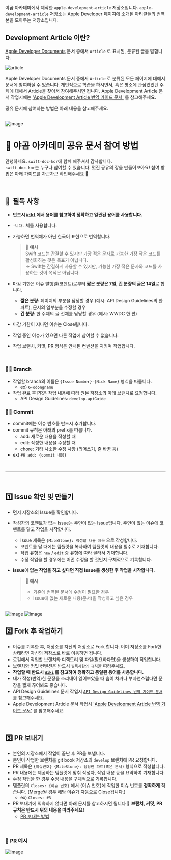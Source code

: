 
야곰 아카데미에서 제작한 `apple-development-article` 저장소입니다. `apple-development-article` 저장소는 Apple Developer 페이지에 소개된 아티클들의 번역본을 모아두는 저장소입니다.

## Development Article 이란?

[Apple Developer Documents](https://developer.apple.com/documentation) 문서 중에서 `Article` 로 표시된, 분류된 글을 말합니다. 

<img alt="article" src="https://user-images.githubusercontent.com/73867548/162349911-7352f7e7-954a-496f-bbd5-d0037d1490f0.png">

Apple Developer Documents 문서 중에서 `Article` 로 분류된 모든 페이지에 대해서 문서에 참여하실 수 있습니다. 개인적으로 학습을 하시면서, 혹은 평소에 관심있었던 주제에 대해서 Article을 찾아서 참여해주시면 됩니다. Apple Development Article 문서 작업시에는 ['Apple Development Article 번역 가이드 문서'](https://github.com/yagom-academy/apple-development-article/blob/main/guide/Apple%20Development%20Article%20번역%20가이드.md) 를 참고해주세요.

공유 문서에 참여하는 방법은 아래 내용을 참고해주세요.

<br>

<img alt="image" src="https://user-images.githubusercontent.com/73867548/156685343-a7dd49af-b52d-40fd-88bc-8c63a2cef135.png">

<br>

# 🐻 야곰 아카데미 공유 문서 참여 방법

안녕하세요. `swift-doc-kor`에 함께 해주셔서 감사합니다.   
`swift-doc-kor`는 누구나 참여할 수 있습니다. 멋진 공유의 장을 만들어보아요! 참여 방법은 아래 가이드를 차근차근 확인해주세요 🙂

<br>


## 📮  필독 사항

- **반드시 [`Wiki`](https://github.com/yagom-academy/swift-doc-kor/wiki/용어-위키) 에서 용어를 참고하여 정확하고 일관된 용어를 사용합니다.**
- `-니다.` 체를 사용합니다.
- 가능하면 번역체가 아닌 한국어 표현으로 번역합니다.
    
    > 🔎 **예시**   
    Swift 코드는 간결할 수 있지만 가장 적은 문자로 가능한 가장 작은 코드를 활성화하는 것은 목표가 아닙니다.    
    ⇒ Swift는 간결하게 사용할 수 있지만, 가능한 가장 적은 문자와 코드를 사용하는 것이 목적은 아닙니다.
    > 
- 마감 기한은 이슈 발행일(코멘트)로부터 **짧은 분량은 7일, 긴 분량의 글은 14일**로 합니다.
    - **짧은 분량**: 페이지의 부분을 담당할 경우 (예시: API Design Guidelines의 한 파트), 문서의 일부분을 수정할 경우
    - **긴 분량**: 한 주제의 글 전체를 담당할 경우 (예시: WWDC 한 편)
- 마감 기한이 지나면 이슈는 Close됩니다.
- 작업 중인 이슈가 있으면 다른 작업에 참여할 수 없습니다.
- 작업 브랜치, 커밋, PR 형식은 안내된 컨벤션을 지키며 작업합니다.

<br>

### ✍🏻 Branch
- 작업할 branch의 이름은  `{Issue Number}-{Nick Name}` 형식을 따릅니다.
    - ex) `6-odongnamu`
- 작업 완료 후 PR은 작업 내용에 따라 원본 저장소의 아래 브랜치로 요청합니다.
    - API Design Guidelines: `develop-apiGuide`

### ✍🏻 Commit
- commit에는 이슈 번호를 반드시 추가합니다.
- commit 규칙은 아래의 prefix를 따릅니다.
    - add: 새로운 내용을 작성할 때
    - edit: 작성한 내용을 수정할 때
    - chore: 기타 사소한 수정 사항 (띄어쓰기, 줄 바꿈 등)
- ex) `#6 add: {commit 내용}`

<br>

---

<br>

## 1️⃣ Issue 확인 및 만들기

- 먼저 저장소의 Issue를 확인합니다.
- 작성자의 코멘트가 없는 Issue는 주인이 없는 Issue입니다. 주인이 없는 이슈에 코멘트를 달고 작업을 시작합니다.
    - Issue 제목은 `{MileStone}: 작성할 내용 제목` 으로 작성합니다.
    - 코멘트를 달 때에는 템플릿을 복사하여 템플릿의 내용을 필수로 기재합니다.
    - 작업 유형은 `new` / `edit` 중 유형에 따라 골라서 기재합니다.
    - 수정 작업을 할 경우에는 어떤 수정을 할 것인지 구체적으로 기록합니다.
- **Issue에 없는 작업을 하고 싶다면 직접 Issue를 생성한 후 작업을 시작합니다.**
    
    > 🔎 **예시**
    > - 기존에 번역된 문서에 수정이 필요한 경우
    > - Issue에 없는 새로운 내용(문서)을 작성하고 싶은 경우
    
<br>

<img alt="image" src="https://user-images.githubusercontent.com/73867548/156685406-6962c5d0-7a19-4204-b551-e58cee98a12b.png">

<img alt="image" src="https://user-images.githubusercontent.com/73867548/157362206-82f12623-8792-437a-8e87-78909c9fd927.png">

<br>

## 2️⃣ Fork 후 작업하기

- 이슈를 기록한 후, 저장소를 자신의 저장소로 Fork 합니다. 이미 저장소를 Fork한 상태라면 자신의 저장소로 바로 이동하면 됩니다.
- 로컬에서 작업할 브랜치와 디렉토리 및 파일(필요하다면)을 생성하여 작업합니다.
- 브랜치와 커밋 컨벤션은 반드시 `필독사항의 규칙`을 따라주세요.
- **작업할 때 반드시 [`Wiki`](https://github.com/yagom-academy/swift-doc-kor/wiki/용어-위키) 를 참고하여 정확하고 통일된 용어를 사용합니다.**
- 내가 작성(번역)한 문장을 소리내어 읽어보았을 때 숨이 차거나 부자연스럽다면 문장을 짧게 끊어봐도 좋습니다.
- API Design Guidelines 문서 작업시 [`API Design Guidelines 번역 가이드 문서`](https://github.com/yagom-academy/swift-doc-kor/blob/main/guide/API%20Design%20Guidelines%20번역%20가이드.md) 를 참고해주세요.
- Apple Development Article 문서 작업시 ['Apple Development Article 번역 가이드 문서'](https://github.com/yagom-academy/apple-development-article/blob/main/guide/Apple%20Development%20Article%20번역%20가이드.md) 를 참고해주세요.

<br>

## 3️⃣ PR 보내기

- 본인의 저장소에서 작업이 끝난 후 PR을 보냅니다.
- 본인이 작업한 브랜치를 git book 저장소의 `develop` 브랜치에 PR 요청합니다.
- PR 제목은 `{이슈번호} {MileStone}: 담당한 파트(혹은 문서)` 형식으로 작성합니다.
- PR 내용에는 제공하는 템플릿에 맞춰 작성자, 작업 내용 등을 요약하여 기재합니다.
- 수정 작업을 한 경우 수정 내용을 구체적으로 기록합니다.
- 템플릿의 `Closes: {이슈 번호}` 에서 {이슈 번호}에 작업한 이슈 번호를 **정확하게** 적습니다. (Merge될 경우 해당 이슈가 자동으로 Close됩니다.)
    - ex) `Closes: #3`
- PR 보내기에 익숙하지 않다면 아래 문서를 참고하시면 됩니다 🙂 **브랜치, 커밋, PR 규칙은 반드시 위의 내용을 따라주세요!**
    - [PR 보내는 방법](https://docs.google.com/document/d/1G4Pjs1Fm2-TuhksPt5gO6ERvsEYLEb0MWHcFhBtE60Y/edit#)

<br>

### 🔎 PR 예시

<img alt="image" src="https://user-images.githubusercontent.com/73867548/160532699-0e5d8c36-124f-4999-bab8-3dbc239b5fa8.png">
